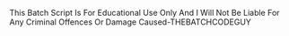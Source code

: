 This Batch Script Is For Educational Use Only 
And I Will Not Be Liable For Any Criminal Offences Or Damage
Caused-THEBATCHCODEGUY
